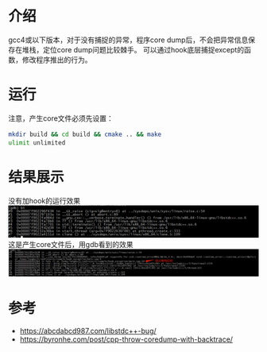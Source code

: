 # 介绍
gcc4或以下版本，对于没有捕捉的异常，程序core dump后，不会把异常信息保存在堆栈，定位core dump问题比较棘手。
可以通过hook底层捕捉except的函数，修改程序推出的行为。
# 运行
注意，产生core文件必须先设置：
```bash
mkdir build && cd build && cmake .. && make
ulimit unlimited
```
# 结果展示
没有加hook的运行效果
![avatar](core_with_no_exception_statck.png)
这是产生core文件后，用gdb看到的效果
![avatar](hook_exception.png)

# 参考
* <https://abcdabcd987.com/libstdc++-bug/>
* <https://byronhe.com/post/cpp-throw-coredump-with-backtrace/>